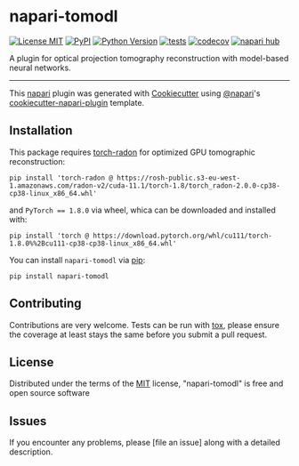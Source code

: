 # napari-tomodl

[![License MIT](https://img.shields.io/pypi/l/napari-tomodl.svg?color=green)](https://github.com/marcoso96/napari-tomodl/raw/main/LICENSE)
[![PyPI](https://img.shields.io/pypi/v/napari-tomodl.svg?color=green)](https://pypi.org/project/napari-tomodl)
[![Python Version](https://img.shields.io/pypi/pyversions/napari-tomodl.svg?color=green)](https://python.org)
[![tests](https://github.com/marcoso96/napari-tomodl/workflows/tests/badge.svg)](https://github.com/marcoso96/napari-tomodl/actions)
[![codecov](https://codecov.io/gh/marcoso96/napari-tomodl/branch/main/graph/badge.svg)](https://codecov.io/gh/marcoso96/napari-tomodl)
[![napari hub](https://img.shields.io/endpoint?url=https://api.napari-hub.org/shields/napari-tomodl)](https://napari-hub.org/plugins/napari-tomodl)

A plugin for optical projection tomography reconstruction with model-based neural networks.

----------------------------------

This [napari] plugin was generated with [Cookiecutter] using [@napari]'s [cookiecutter-napari-plugin] template.

<!--
Don't miss the full getting started guide to set up your new package:
https://github.com/napari/cookiecutter-napari-plugin#getting-started

and review the napari docs for plugin developers:
https://napari.org/stable/plugins/index.html
-->

## Installation

This package requires [torch-radon] for optimized GPU tomographic reconstruction:

    pip install 'torch-radon @ https://rosh-public.s3-eu-west-1.amazonaws.com/radon-v2/cuda-11.1/torch-1.8/torch_radon-2.0.0-cp38-cp38-linux_x86_64.whl'

and `PyTorch == 1.8.0` via wheel, whica can be downloaded and installed with: 

    pip install 'torch @ https://download.pytorch.org/whl/cu111/torch-1.8.0%%2Bcu111-cp38-cp38-linux_x86_64.whl'

You can install `napari-tomodl` via [pip]:

    pip install napari-tomodl




## Contributing

Contributions are very welcome. Tests can be run with [tox], please ensure
the coverage at least stays the same before you submit a pull request.

## License

Distributed under the terms of the [MIT] license,
"napari-tomodl" is free and open source software

## Issues

If you encounter any problems, please [file an issue] along with a detailed description.

[napari]: https://github.com/napari/napari
[Cookiecutter]: https://github.com/audreyr/cookiecutter
[@napari]: https://github.com/napari
[MIT]: http://opensource.org/licenses/MIT
[BSD-3]: http://opensource.org/licenses/BSD-3-Clause
[GNU GPL v3.0]: http://www.gnu.org/licenses/gpl-3.0.txt
[GNU LGPL v3.0]: http://www.gnu.org/licenses/lgpl-3.0.txt
[Apache Software License 2.0]: http://www.apache.org/licenses/LICENSE-2.0
[Mozilla Public License 2.0]: https://www.mozilla.org/media/MPL/2.0/index.txt
[cookiecutter-napari-plugin]: https://github.com/napari/cookiecutter-napari-plugin

[napari]: https://github.com/napari/napari
[torch-radon]: https://github.com/matteo-ronchetti/torch-radon
[tox]: https://tox.readthedocs.io/en/latest/
[pip]: https://pypi.org/project/pip/
[PyPI]: https://pypi.org/
